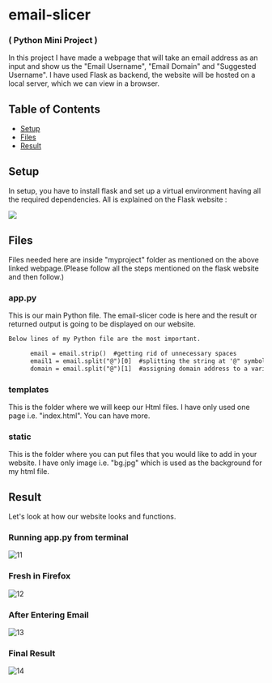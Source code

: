 # email-slicer
### ( Python Mini Project )

In this project I have made a webpage that will take an email address as an  input and show us the "Email Username", "Email Domain" and "Suggested Username".
I have used Flask as backend, the website will be hosted on a local server, which we can view in a browser.

## Table of Contents

- [Setup](#Setup)
- [Files](#Files)
- [Result](#Result)

## Setup

In setup, you have to install flask and set up a virtual environment having all the required dependencies. All is explained on the Flask website :

<a href="https://flask.palletsprojects.com/en/2.1.x/installation/#python-version"><img src="https://flask.palletsprojects.com/en/2.1.x/_static/flask-icon.png"></a>

## Files

Files needed here are inside "myproject" folder as mentioned on the above linked webpage.(Please follow all the steps mentioned on the flask website and then follow.)
 
 ### app.py
 
 This is our main Python file. The email-slicer code is here and the result or returned output is going to be displayed on our website.
 
 ```txt
 Below lines of my Python file are the most important.
 
       email = email.strip()  #getting rid of unnecessary spaces
       email1 = email.split("@")[0]  #splitting the string at '@" symbol 
       domain = email.split("@")[1]  #assigning domain address to a variable
```
 
 ### templates
 
 This is the folder where we will keep our Html files. I have only used one page i.e. "index.html". You can have more.
 
 ### static
 
 This is the folder where you can put files that you would like to add in your website. I have only image i.e. "bg.jpg" which is used as the background for my html file.
 
 ## Result
 
 Let's look at how our website looks and functions.
 
 ### Running app.py from terminal
 
 ![11](https://user-images.githubusercontent.com/89385145/181848116-5f26ddc5-954d-4b4d-9cd6-eedc74fd4f60.jpg)

 ### Fresh in Firefox

![12](https://user-images.githubusercontent.com/89385145/181848150-f6eb135f-357a-4242-b701-090c266d1a41.jpg)

 
 ### After Entering Email
 
![13](https://user-images.githubusercontent.com/89385145/181848171-cf82e05a-985a-4ec4-9b69-ba3c0d354eb6.jpg)

 ### Final Result

![14](https://user-images.githubusercontent.com/89385145/181848210-03afe102-d33c-403b-b7ac-86dfca21ebd4.jpg)
